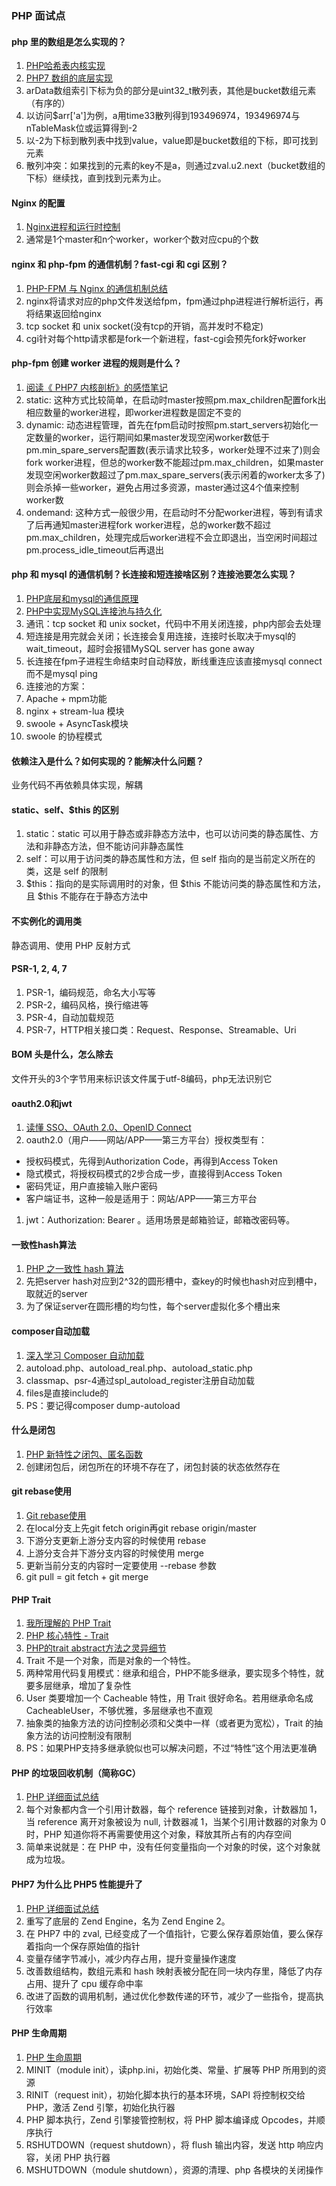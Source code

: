 ### PHP 面试点

#### php 里的数组是怎么实现的？
1. [PHP哈希表内核实现](https://gsmtoday.github.io/2018/03/21/php-hashtable/)
1. [PHP7 数组的底层实现](https://learnku.com/articles/33225)
1. arData数组索引下标为负的部分是uint32_t散列表，其他是bucket数组元素（有序的）
1. 以访问$arr['a']为例，a用time33散列得到193496974，193496974与nTableMask位或运算得到-2
1. 以-2为下标到散列表中找到value，value即是bucket数组的下标，即可找到元素
1. 散列冲突：如果找到的元素的key不是a，则通过zval.u2.next（bucket数组的下标）继续找，直到找到元素为止。

#### Nginx 的配置
1. [Nginx进程和运行时控制](https://www.yiibai.com/nginx/processes-and-runtime-control.html)
1. 通常是1个master和n个worker，worker个数对应cpu的个数

#### nginx 和 php-fpm 的通信机制？fast-cgi 和 cgi 区别？
1. [PHP-FPM 与 Nginx 的通信机制总结](https://segmentfault.com/a/1190000018048956)
1. nginx将请求对应的php文件发送给fpm，fpm通过php进程进行解析运行，再将结果返回给nginx
1. tcp socket 和 unix socket(没有tcp的开销，高并发时不稳定)
1. cgi针对每个http请求都是fork一个新进程，fast-cgi会预先fork好worker

#### php-fpm 创建 worker 进程的规则是什么？
1. [阅读《 PHP7 内核剖析》的感悟笔记](https://www.yoytang.com/php-7-kernel-note.html)
1. static: 这种方式比较简单，在启动时master按照pm.max_children配置fork出相应数量的worker进程，即worker进程数是固定不变的
1. dynamic: 动态进程管理，首先在fpm启动时按照pm.start_servers初始化一定数量的worker，运行期间如果master发现空闲worker数低于pm.min_spare_servers配置数(表示请求比较多，worker处理不过来了)则会fork worker进程，但总的worker数不能超过pm.max_children，如果master发现空闲worker数超过了pm.max_spare_servers(表示闲着的worker太多了)则会杀掉一些worker，避免占用过多资源，master通过这4个值来控制worker数
1. ondemand: 这种方式一般很少用，在启动时不分配worker进程，等到有请求了后再通知master进程fork worker进程，总的worker数不超过pm.max_children，处理完成后worker进程不会立即退出，当空闲时间超过pm.process_idle_timeout后再退出

#### php 和 mysql 的通信机制？长连接和短连接啥区别？连接池要怎么实现？
1. [PHP底层和mysql的通信原理](https://www.jianshu.com/p/d955a5413c7e)
1. [PHP中实现MySQL连接池与持久化](https://www.wugenglong.com/post/mysql_connection_pool/)
1. 通讯：tcp socket 和 unix socket，代码中不用关闭连接，php内部会去处理
1. 短连接是用完就会关闭；长连接会复用连接，连接时长取决于mysql的wait_timeout，超时会报错MySQL server has gone away
1. 长连接在fpm子进程生命结束时自动释放，断线重连应该直接mysql connect而不是mysql ping
1. 连接池的方案：
  1. Apache + mpm功能
  1. nginx + stream-lua 模块
  1. swoole + AsyncTask模块
  1. swoole 的协程模式

#### 依赖注入是什么？如何实现的？能解决什么问题？
业务代码不再依赖具体实现，解耦

#### static、self、$this 的区别
1. static：static 可以用于静态或非静态方法中，也可以访问类的静态属性、方法和非静态方法，但不能访问非静态属性
1. self：可以用于访问类的静态属性和方法，但 self 指向的是当前定义所在的类，这是 self 的限制
1. $this：指向的是实际调用时的对象，但 $this 不能访问类的静态属性和方法，且 $this 不能存在于静态方法中

#### 不实例化的调用类
静态调用、使用 PHP 反射方式

#### PSR-1, 2, 4, 7
1. PSR-1，编码规范，命名大小写等
1. PSR-2，编码风格，换行缩进等
1. PSR-4，自动加载规范
1. PSR-7，HTTP相关接口类：Request、Response、Streamable、Uri

#### BOM 头是什么，怎么除去
文件开头的3个字节用来标识该文件属于utf-8编码，php无法识别它

#### oauth2.0和jwt
1. [读懂 SSO、OAuth 2.0、OpenID Connect](http://jiangew.me/sso-openid-connect/)
1. oauth2.0（用户——网站/APP——第三方平台）授权类型有：
 * 授权码模式，先得到Authorization Code，再得到Access Token
 * 隐式模式，将授权码模式的2步合成一步，直接得到Access Token
 * 密码凭证，用户直接输入账户密码
 * 客户端证书，这种一般是适用于：网站/APP——第三方平台
1. jwt：Authorization: Bearer <token>。适用场景是邮箱验证，邮箱改密码等。

#### 一致性hash算法
1. [PHP 之一致性 hash 算法](https://learnku.com/articles/30269)
1. 先把server hash对应到2^32的圆形槽中，查key的时候也hash对应到槽中，取就近的server
1. 为了保证server在圆形槽的均匀性，每个server虚拟化多个槽出来

#### composer自动加载
1. [深入学习 Composer 自动加载](https://xueyuanjun.com/post/7074.html)
1. autoload.php、autoload_real.php、autoload_static.php
1. classmap、psr-4通过spl_autoload_register注册自动加载
1. files是直接include的
1. PS：要记得composer dump-autoload

#### 什么是闭包
1. [PHP 新特性之闭包、匿名函数](https://learnku.com/articles/5388)
1. 创建闭包后，闭包所在的环境不存在了，闭包封装的状态依然存在

#### git rebase使用
1. [Git rebase使用](https://www.jianshu.com/p/f7ed3dd0d2d8)
1. 在local分支上先git fetch origin再git rebase origin/master
1. 下游分支更新上游分支内容的时候使用 rebase
1. 上游分支合并下游分支内容的时候使用 merge
1. 更新当前分支的内容时一定要使用 --rebase 参数
1. git pull = git fetch + git merge

#### PHP Trait
1. [我所理解的 PHP Trait](https://overtrue.me/about-php-trait/)
1. [PHP 核心特性 - Trait](https://learnku.com/articles/35908)
1. [PHP的trait abstract方法之灵异细节](https://zhuanlan.zhihu.com/p/47618092)
1. Trait 不是一个对象，而是对象的一个特性。
1. 两种常用代码复用模式：继承和组合，PHP不能多继承，要实现多个特性，就要多层继承，增加了复杂性
1. User 类要增加一个 Cacheable 特性，用 Trait 很好命名。若用继承命名成CacheableUser，不够优雅，多层继承也不直观
1. 抽象类的抽象方法的访问控制必须和父类中一样（或者更为宽松），Trait 的抽象方法的访问控制没有限制
1. PS：如果PHP支持多继承貌似也可以解决问题，不过“特性”这个用法更准确

#### PHP 的垃圾回收机制（简称GC）
1. [PHP 详细面试总结](https://learnku.com/articles/25204)
1. 每个对象都内含一个引用计数器，每个 reference 链接到对象，计数器加 1，当 reference 离开对象被设为 null, 计数器减 1，当某个引用计数器的对象为 0 时，PHP 知道你将不再需要使用这个对象，释放其所占有的内存空间
1. 简单来说就是：在 PHP 中，没有任何变量指向一个对象的时侯，这个对象就成为垃圾。

#### PHP7 为什么比 PHP5 性能提升了
1. [PHP 详细面试总结](https://learnku.com/articles/28772)
1. 重写了底层的 Zend Engine，名为 Zend Engine 2。
1. 在 PHP7 中的 zval, 已经变成了一个值指针，它要么保存着原始值，要么保存着指向一个保存原始值的指针
1. 变量存储字节减小，减少内存占用，提升变量操作速度
1. 改善数组结构，数组元素和 hash 映射表被分配在同一块内存里，降低了内存占用、提升了 cpu 缓存命中率
1. 改进了函数的调用机制，通过优化参数传递的环节，减少了一些指令，提高执行效率

#### PHP 生命周期
1. [PHP 生命周期](https://www.jianshu.com/p/cecc985a325b)
1. MINIT（module init），读php.ini，初始化类、常量、扩展等 PHP 所用到的资源
1. RINIT（request init），初始化脚本执行的基本环境，SAPI 将控制权交给 PHP，激活 Zend 引擎，初始化执行器
1. PHP 脚本执行，Zend 引擎接管控制权，将 PHP 脚本编译成 Opcodes，并顺序执行
1. RSHUTDOWN（request shutdown），将 flush 输出内容，发送 http 响应内容，关闭 PHP 执行器
1. MSHUTDOWN（module shutdown），资源的清理、php 各模块的关闭操作









